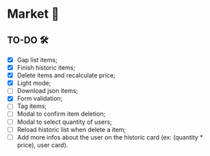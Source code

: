 # Market 🛒

## TO-DO 🛠️

- [x] Gap list items;
- [x] Finish historic items;
- [x] Delete items and recalculate price;
- [x] Light mode;
- [ ] Download json items;
- [x] Form validation;
- [ ] Tag items;
- [ ] Modal to confirm item deletion;
- [ ] Modal to select quantity of users;
- [ ] Reload historic list when delete a item;
- [ ] Add more infos about the user on the historic card (ex: (quantity \* price), user card).
